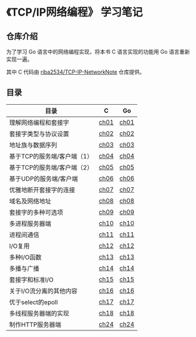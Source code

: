 # 《TCP/IP网络编程》 学习笔记

## 仓库介绍

为了学习 Go 语言中的网络编程实现，将本书 C 语言实现的功能用 Go 语言重新实现一遍。

其中 C 代码由 [riba2534/TCP-IP-NetworkNote](https://github.com/riba2534/TCP-IP-NetworkNote) 仓库提供。

## 目录

| 目录                        | C                 | Go                 |
| --------------------------- | ----------------- | ------------------ |
| 理解网络编程和套接字        | [ch01](./ch01/c/) | [ch01](./ch01/go/) |
| 套接字类型与协议设置        | [ch02](./ch02/c/) | [ch02](./ch02/go/) |
| 地址族与数据序列            | [ch03](./ch03/c/) | [ch03](./ch03/go/) |
| 基于TCP的服务端/客户端（1） | [ch04](./ch04/c/) | [ch04](./ch04/go/) |
| 基于TCP的服务端/客户端（2） | [ch05](./ch05/c/) | [ch05](./ch05/go/) |
| 基于UDP的服务端/客户端      | [ch06](./ch06/c/) | [ch06](./ch06/go/) |
| 优雅地断开套接字的连接      | [ch07](./ch07/c/) | [ch07](./ch07/go/) |
| 域名及网络地址              | [ch08](./ch08/c/) | [ch08](./ch08/go/) |
| 套接字的多种可选项          | [ch09](./ch09/c/) | [ch09](./ch09/go/) |
| 多进程服务器端              | [ch10](./ch10/c/) | [ch10](./ch10/go/) |
| 进程间通信                  | [ch11](./ch11/c/) | [ch11](./ch11/go/) |
| I/O复用                     | [ch12](./ch12/c/) | [ch12](./ch12/go/) |
| 多种I/O函数                 | [ch13](./ch13/c/) | [ch13](./ch13/go/) |
| 多播与广播                  | [ch14](./ch14/c/) | [ch14](./ch14/go/) |
| 套接字和标准I/O             | [ch15](./ch15/c/) | [ch15](./ch15/go/) |
| 关于I/O流分离的其他内容     | [ch16](./ch16/c/) | [ch16](./ch16/go/) |
| 优于select的epoll           | [ch17](./ch17/c/) | [ch17](./ch17/go/) |
| 多线程服务器端的实现        | [ch18](./ch18/c/) | [ch18](./ch18/go/) |
| 制作HTTP服务器端            | [ch24](./ch24/c/) | [ch24](./ch24/go/) |
